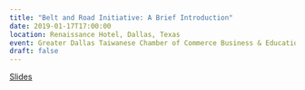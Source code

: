```yaml
---
title: "Belt and Road Initiative: A Brief Introduction"
date: 2019-01-17T17:00:00
location: Renaissance Hotel, Dallas, Texas
event: Greater Dallas Taiwanese Chamber of Commerce Business & Education Conference
draft: false
---
```


[Slides](/files/ho-2019-01-17-bri/)
